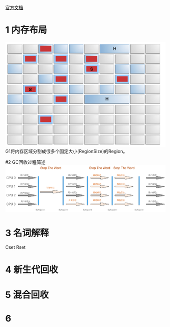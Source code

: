 [官方文档](https://docs.oracle.com/javase/9/gctuning/garbage-first-garbage-collector.htm#JSGCT-GUID-15921907-B297-43A4-8C48-DC88035BC7CF)

# 1 内存布局
![G1 Heap Layout](/images/jvm/gc/G1/HeapLayout.png)
G1将内存区域分割成很多个固定大小(RegionSize)的Region。


#2 GC回收过程简述
![G1](/images/jvm/gc/G1/gc_g1.png)

# 3 名词解释
Cset
Rset

# 4 新生代回收

# 5 混合回收

# 6 